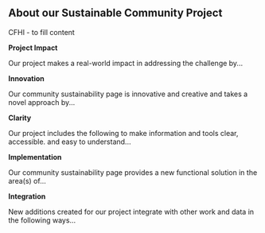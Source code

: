 ## About our Sustainable Community Project
CFHI - to fill content

**Project Impact**

Our project makes a real-world impact in addressing the challenge by...

**Innovation**

Our community sustainability page is innovative and creative and takes a novel approach by...

**Clarity**

Our project includes the following to make information and tools clear, accessible. and easy to understand...

<!--Does it present information clearly?-->

**Implementation**

Our community sustainability page provides a new functional solution in the area(s) of... 


**Integration**

New additions created for our project integrate with other work and data in the following ways...